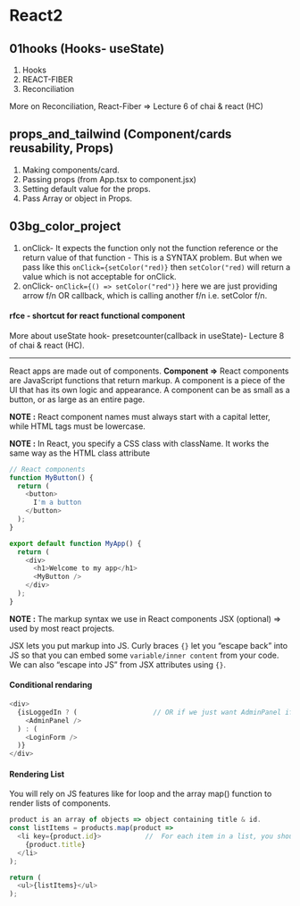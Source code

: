 # React2

## 01hooks (Hooks- useState)
1. Hooks
2. REACT-FIBER
3. Reconciliation 

More on Reconciliation, React-Fiber =>  Lecture 6 of chai & react (HC)

## props_and_tailwind  (Component/cards reusability, Props)
1. Making components/card.
2. Passing props (from App.tsx to component.jsx)
3. Setting default value for the props.
4. Pass Array or object in Props.

## 03bg_color_project 
1. onClick- It expects the function only not the function reference or the return value of that function - This is a SYNTAX problem. But when we pass like this `onClick={setColor("red)}` then `setColor("red)` will return a value which is not acceptable for onClick.
2. onClick- `onClick={() => setColor("red")}` here we are just providing arrow f/n OR callback, which is calling another f/n i.e. setColor f/n. 

#### rfce - shortcut for react functional component

More about useState hook- presetcounter(callback in useState)- Lecture 8 of chai & react (HC).

-----

React apps are made out of components. 
**Component =>** React components are JavaScript functions that return markup. A component is a piece of the UI that has its own logic and appearance. A component can be as small as a button, or as large as an entire page.

**NOTE :** React component names must always start with a capital letter, while HTML tags must be lowercase.

**NOTE :** In React, you specify a CSS class with className. It works the same way as the HTML class attribute

```js
// React components
function MyButton() {
  return (
    <button>
      I'm a button
    </button>
  );
}

export default function MyApp() {
  return (
    <div>
      <h1>Welcome to my app</h1>
      <MyButton />
    </div>
  );
}
```

**NOTE :** The markup syntax we use in React components JSX (optional) => used by most react projects.

JSX lets you put markup into JS. Curly braces `{}` let you “escape back” into JS so that you can embed some `variable/inner content` from your code. We can also “escape into JS” from JSX attributes using `{}`.

#### Conditional rendaring

```js
<div>
  {isLoggedIn ? (                   // OR if we just want AdminPanel if loggedIn then => {isLoggedIn && <AdminPanel>}
    <AdminPanel />
  ) : (
    <LoginForm />
  )}
</div>
```

#### Rendering List
You will rely on JS features like for loop and the array map() function to render lists of components.

```js
product is an array of objects => object containing title & id.
const listItems = products.map(product =>
  <li key={product.id}>           //  For each item in a list, you should pass a string or a number that uniquely identifies that item among its siblings. Usually this key comes from DB
    {product.title}
  </li>
);

return (
  <ul>{listItems}</ul>
);
```
